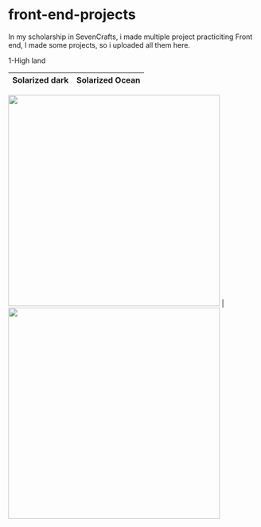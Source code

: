 # front-end-projects
In my scholarship in SevenCrafts, i made multiple project practiciting Front end, I made some projects, so i uploaded all them here.


1-High land 

Solarized dark             |  Solarized Ocean
:-------------------------:|:-------------------------:

<img src="https://user-images.githubusercontent.com/69484554/135263362-0a3b9e8d-d9ed-4e62-9e58-3baa813f2c82.png" width="425"/>  | <img src="https://user-images.githubusercontent.com/69484554/135263424-51c4b02f-f342-4621-a759-ece9c17dea24.png" width="425"/> 





